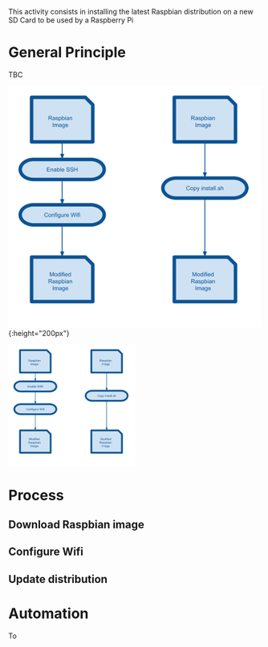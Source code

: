 This activity consists in installing the latest Raspbian distribution on a new SD Card to be used by a Raspberry Pi

# General Principle

TBC

![Installation Process](images/Installation_process.svg){:height="200px"}

<img src="images/Installation_process.svg" width=50% height=50%>

# Process

## Download Raspbian image

## Configure Wifi

## Update distribution

# Automation

To 
